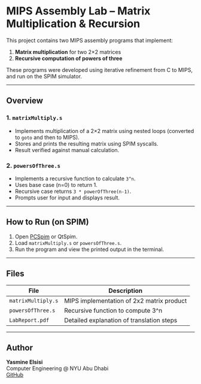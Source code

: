 # MIPS Assembly Lab – Matrix Multiplication & Recursion

This project contains two MIPS assembly programs that implement:

1. **Matrix multiplication** for two 2×2 matrices
2. **Recursive computation of powers of three**

These programs were developed using iterative refinement from C to MIPS, and run on the SPIM simulator.

---

## Overview

### 1. `matrixMultiply.s`
- Implements multiplication of a 2×2 matrix using nested loops (converted to `goto` and then to MIPS).
- Stores and prints the resulting matrix using SPIM syscalls.
- Result verified against manual calculation.

### 2. `powersOfThree.s`
- Implements a recursive function to calculate `3^n`.
- Uses base case (n=0) to return 1.
- Recursive case returns `3 * powerOfThree(n-1)`.
- Prompts user for input and displays result.

---

## How to Run (on SPIM)

1. Open [PCSpim](https://sourceforge.net/projects/spimsimulator/) or QtSpim.
2. Load `matrixMultiply.s` or `powersOfThree.s`.
3. Run the program and view the printed output in the terminal.

---

## Files

| File               | Description                              |
|--------------------|------------------------------------------|
| `matrixMultiply.s` | MIPS implementation of 2x2 matrix product |
| `powersOfThree.s`  | Recursive function to compute 3^n         |
| `LabReport.pdf`    | Detailed explanation of translation steps |

---

## Author

**Yasmine Elsisi**  
Computer Engineering @ NYU Abu Dhabi  
[GitHub](https://github.com/YasmineElsisi)
